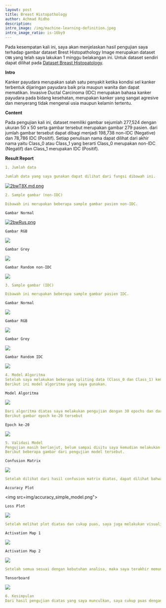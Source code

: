 ```yaml
--- 
layout: post
title: Breast Histopathology
author: Achmad Ridho
description: 
intro_image: /img/machine-learning-definition.jpeg
intro_image_ratio: is-16by9
---
```


Pada kesempatan kali ini, saya akan menjelaskan hasil pengujian saya terhadap gambar dataset Brest Histopathology Image merupakan dataset `CNN` yang telah saya lakukan 1 minggu belakangan ini.
Untuk dataset sendiri dapat dilihat pada [Dataset Breast Histopatology](https://www.kaggle.com/paultimothymooney/breast-histopathology-images/).

**Intro**

Kanker payudara merupakan salah satu penyakit ketika kondisi sel kanker terbentuk dijaringan payudara baik pria maupun wanita dan dapat mematikan. Invasive Ductal Carcinoma (IDC) merupakan bahasa kanker payudara pada bidang kesehatan, merupakan kanker yang sangat agresive dan menyerang tidak mengenal usia maupun kelamin tertentu.

**Content**

Pada pengujian kali ini, dataset memiliki gambar sejumlah 277,524 dengan ukuran 50 x 50 serta gambar tersebut merupakan gambar 279 pasien. dari jumlah gambar tersebut dapat dibagi menjadi 198,738 non-IDC (Negative) dan 78,786 IDC (Positif). Setiap penulisan nama dapat dilihat dari akhir nama yaitu Class_0 atau Class_1 yang berarti Class_0 merupakan non-IDC (Negatif) dan Class_1 merupakan IDC (Positif). 

**Result Report**
```yaml 
1. Jumlah data

Jumlah data yang saya gunakan dapat dilihat dari fungsi dibawah ini.
```
[![2bwT8X.md.png](https://iili.io/2bwT8X.md.png)](https://freeimage.host/i/2bwT8X)

```yaml 
2. Sample gambar (non-IDC)

Dibawah ini merupakan beberapa sample gambar pasien non-IDC.
```
`Gambar Normal`

[![2bwRus.png](https://iili.io/2bwRus.png)](https://freeimage.host/)

`Gambar RGB`

<img src="img/sample_0_2.png">

`Gambar Grey`

<img src="img/sample_0_3.png">

`Gambar Random non-IDC`

<img src="img/sample_0_4.png">

```yaml 
3. Sample gambar (IDC)

Dibawah ini merupakan beberapa sample gambar pasien IDC.
```
`Gambar Normal`

<img src="img/sample_1_1.png">

`Gambar RGB`

<img src="img/sample_1_2.png">

`Gambar Grey`

<img src="img/sample_1_3.png">

`Gambar Random IDC`

<img src="img/sample_1_4.png">

```yaml 
4. Model Algoritma
Setelah saya melakukan beberapa spliting data (Class_0 dan Class_1) kemudian saya melakukan penentuan sample data yang diuji dengan code OpenCV lalu saya menentukan model terbaik untuk dijadikan algoritma dalam pengujian.
Berikut ini model algoritma yang saya gunakan.
```
`Model Algoritma`

<img src="img/simple_model.png">

```yaml 
Dari algoritma diatas saya melakukan pengujian dengan 30 epochs dan dari 30 epoch tersebut saya mendapatkan akurasi tertinggi yaitu 0.8603 pada epoch ke-20.
Berikut gambar epoch ke-20 tersebut
```
`Epoch ke-20`

<img src="img/final_epochs.png">

```yaml 
5. Validasi Model
Pengujian masih berlanjut, belum sampai disitu saya kemudian melakukan akurasi terhadap model algoritma yang saya gunakan apakah sudah masuk akal untuk digunakan atau belum dengan mengunakan beberapa pengujian.
Berikut beberapa gambar dari pengujian model tersebut.
```
`Confusion Matrix`

<img src="img/confusion_matrix.png">

```yaml 
Setelah dilihat dari hasil confusion matrix diatas, dapat dilihat bahwa model cukup masuk akal untuk digunakan lalu kemudian saya memunculkan plot gambar akurasi dan plot gambar loss agar dapat terlihat jelas apakah grafik overfit atau tidak.
```
`Accuracy Plot`

<img src=img/accuracy_simple_model.png">

`Loss Plot`

<img src="img/loss_simple_model.png">

```yaml 
Setelah melihat plot diatas dan cukup puas, saya juga melakukan visualisasi gambar dengan Activation Map, yang dapat dilihat pada gambar berikut.
```

`Activation Map 1`

<img src="img/activation_map_1.png">

`Activation Map 2`

<img src="img/activation_map_2.png">

```yaml 
Setelah semua sesuai dengan kebutuhan analisa, maka saya terakhir memunculkan tensorboard dengan tujuan agar lebih dapat men-track jumlah penurunan grafik dah melakukan smooting pada grafik accuracy dan loss yang saya dapatkan, pada gambar berikut.
```
`Tensorboard`

<img src="img/tensorboard.png">

```yaml 
6. Kesimpulan
Dari hasil pengujian diatas yang saya munculkan, saya cukup puas dengan hasil tersebut dan hasil yang saya dapatkan juga cukup bagus yaitu diangka 0.8603 (val_accuracy) dan 0.3338 (val_loss) sehingga angka tersebut dapat dijadikan acuan terhadap prediksi gambar sejenis (Breast Histopathology Images).


```
